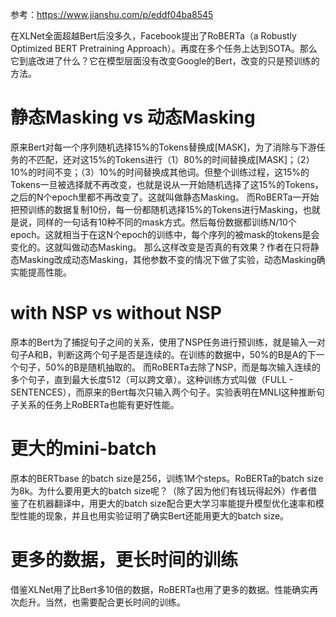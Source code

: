 参考：https://www.jianshu.com/p/eddf04ba8545

在XLNet全面超越Bert后没多久，Facebook提出了RoBERTa（a Robustly Optimized BERT Pretraining Approach）。再度在多个任务上达到SOTA。那么它到底改进了什么？它在模型层面没有改变Google的Bert，改变的只是预训练的方法。

# 静态Masking vs 动态Masking
原来Bert对每一个序列随机选择15%的Tokens替换成[MASK]，为了消除与下游任务的不匹配，还对这15%的Tokens进行（1）80%的时间替换成[MASK]；（2）10%的时间不变；（3）10%的时间替换成其他词。但整个训练过程，这15%的Tokens一旦被选择就不再改变，也就是说从一开始随机选择了这15%的Tokens，之后的N个epoch里都不再改变了。这就叫做静态Masking。
而RoBERTa一开始把预训练的数据复制10份，每一份都随机选择15%的Tokens进行Masking，也就是说，同样的一句话有10种不同的mask方式。然后每份数据都训练N/10个epoch。这就相当于在这N个epoch的训练中，每个序列的被mask的tokens是会变化的。这就叫做动态Masking。
那么这样改变是否真的有效果？作者在只将静态Masking改成动态Masking，其他参数不变的情况下做了实验，动态Masking确实能提高性能。

# with NSP vs without NSP
原本的Bert为了捕捉句子之间的关系，使用了NSP任务进行预训练，就是输入一对句子A和B，判断这两个句子是否是连续的。在训练的数据中，50%的B是A的下一个句子，50%的B是随机抽取的。
而RoBERTa去除了NSP，而是每次输入连续的多个句子，直到最大长度512（可以跨文章）。这种训练方式叫做（FULL - SENTENCES），而原来的Bert每次只输入两个句子。实验表明在MNLI这种推断句子关系的任务上RoBERTa也能有更好性能。

# 更大的mini-batch
原本的BERTbase 的batch size是256，训练1M个steps。RoBERTa的batch size为8k。为什么要用更大的batch size呢？（除了因为他们有钱玩得起外）作者借鉴了在机器翻译中，用更大的batch size配合更大学习率能提升模型优化速率和模型性能的现象，并且也用实验证明了确实Bert还能用更大的batch size。

# 更多的数据，更长时间的训练
借鉴XLNet用了比Bert多10倍的数据，RoBERTa也用了更多的数据。性能确实再次彪升。当然，也需要配合更长时间的训练。


